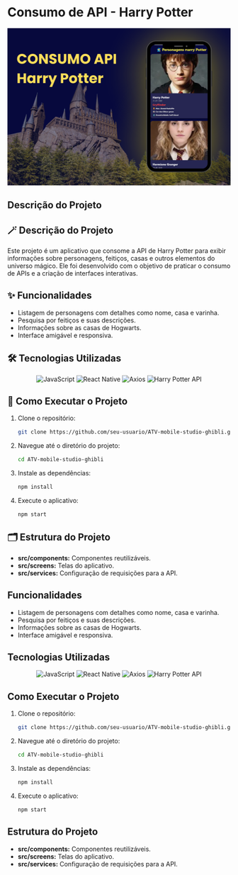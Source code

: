 # Consumo de API - Harry Potter

![banner](./assets/banner.png)

## Descrição do Projeto
## 🪄 Descrição do Projeto
Este projeto é um aplicativo que consome a API de Harry Potter para exibir informações sobre personagens, feitiços, casas e outros elementos do universo mágico. Ele foi desenvolvido com o objetivo de praticar o consumo de APIs e a criação de interfaces interativas.

## ✨ Funcionalidades

- Listagem de personagens com detalhes como nome, casa e varinha.
- Pesquisa por feitiços e suas descrições.
- Informações sobre as casas de Hogwarts.
- Interface amigável e responsiva.

## 🛠️ Tecnologias Utilizadas

<p align="center">
    <img src="https://img.shields.io/badge/JavaScript-F7DF1E?style=for-the-badge&logo=javascript&logoColor=black" alt="JavaScript">
    <img src="https://img.shields.io/badge/React_Native-20232A?style=for-the-badge&logo=react&logoColor=61DAFB" alt="React Native">
    <img src="https://img.shields.io/badge/Axios-5A29E4?style=for-the-badge&logo=axios&logoColor=white" alt="Axios">
    <img src="https://img.shields.io/badge/Harry_Potter_API-000000?style=for-the-badge&logo=magic&logoColor=white" alt="Harry Potter API">
</p>

## 🚀 Como Executar o Projeto

1. Clone o repositório:
    ```bash
    git clone https://github.com/seu-usuario/ATV-mobile-studio-ghibli.git
    ```
2. Navegue até o diretório do projeto:
    ```bash
    cd ATV-mobile-studio-ghibli
    ```
3. Instale as dependências:
    ```bash
    npm install
    ```
4. Execute o aplicativo:
    ```bash
    npm start
    ```

## 🗂️ Estrutura do Projeto

- **src/components:** Componentes reutilizáveis.
- **src/screens:** Telas do aplicativo.
- **src/services:** Configuração de requisições para a API.

## Funcionalidades

- Listagem de personagens com detalhes como nome, casa e varinha.
- Pesquisa por feitiços e suas descrições.
- Informações sobre as casas de Hogwarts.
- Interface amigável e responsiva.

## Tecnologias Utilizadas

<p align="center">
    <img src="https://img.shields.io/badge/JavaScript-F7DF1E?style=for-the-badge&logo=javascript&logoColor=black" alt="JavaScript">
    <img src="https://img.shields.io/badge/React_Native-20232A?style=for-the-badge&logo=react&logoColor=61DAFB" alt="React Native">
    <img src="https://img.shields.io/badge/Axios-5A29E4?style=for-the-badge&logo=axios&logoColor=white" alt="Axios">
    <img src="https://img.shields.io/badge/Harry_Potter_API-000000?style=for-the-badge&logo=magic&logoColor=white" alt="Harry Potter API">
</p>

## Como Executar o Projeto

1. Clone o repositório:
    ```bash
    git clone https://github.com/seu-usuario/ATV-mobile-studio-ghibli.git
    ```
2. Navegue até o diretório do projeto:
    ```bash
    cd ATV-mobile-studio-ghibli
    ```
3. Instale as dependências:
    ```bash
    npm install
    ```
4. Execute o aplicativo:
    ```bash
    npm start
    ```

## Estrutura do Projeto

- **src/components:** Componentes reutilizáveis.
- **src/screens:** Telas do aplicativo.
- **src/services:** Configuração de requisições para a API.

